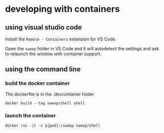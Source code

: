 # developing with containers

## using visual studio code

Install the `Remote - Containers` extension for VS Code.

Open the `sweep` folder in VS Code and it will autodetect the settings and ask to relaunch the window with container support.

## using the command line

### build the docker container

The dockerfile is in the .devcontainer folder

`docker build --tag sweep/shell shell`

### launch the container 

`docker run -it -v ${pwd}:/sweep sweep/shell`
